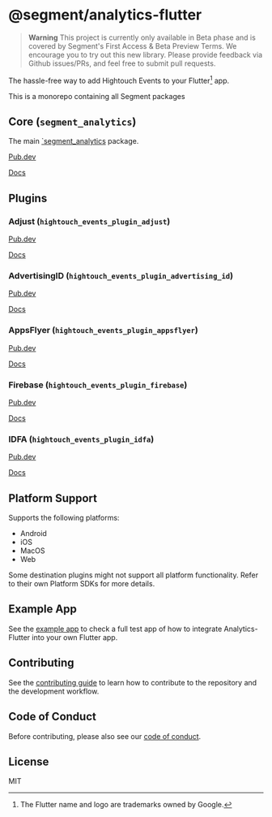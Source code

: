# @segment/analytics-flutter

> **Warning**
> This project is currently only available in Beta phase and is covered by Segment's First Access & Beta Preview Terms. We encourage you to try out this new library. Please provide feedback via Github issues/PRs, and feel free to submit pull requests.

The hassle-free way to add Hightouch Events to your Flutter[^1] app.

This is a monorepo containing all Segment packages

## Core (`segment_analytics`)

The main [`segment_analytics](http://pub.dev/packages/segment_analytics) package.

[Pub.dev](http://pub.dev/packages/segment_analytics)

[Docs](packages/core#readme)

## Plugins

### Adjust (`hightouch_events_plugin_adjust`)

[Pub.dev](http://pub.dev/packages/hightouch_events_plugin_adjust)

[Docs](packages/plugins/plugin_adjust#readme)

### AdvertisingID (`hightouch_events_plugin_advertising_id`)

[Pub.dev](http://pub.dev/packages/hightouch_events_plugin_advertising_id)

[Docs](packages/plugins/plugin_advertising_id#readme)

### AppsFlyer (`hightouch_events_plugin_appsflyer`)

[Pub.dev](http://pub.dev/packages/hightouch_events_plugin_appsflyer)

[Docs](packages/plugins/plugin_appsflyer#readme)

### Firebase (`hightouch_events_plugin_firebase`)

[Pub.dev](http://pub.dev/packages/hightouch_events_plugin_firebase)

[Docs](packages/plugins/plugin_firebase#readme)

### IDFA (`hightouch_events_plugin_idfa`)

[Pub.dev](http://pub.dev/packages/hightouch_events_plugin_idfa)

[Docs](packages/plugins/plugin_idfa#readme)

## Platform Support

Supports the following platforms:

- Android
- iOS
- MacOS
- Web

Some destination plugins might not support all platform functionality. Refer to their own Platform SDKs for more details.

## Example App

See the [example app](./example/README.md) to check a full test app of how to integrate Analytics-Flutter into your own Flutter app.

## Contributing

See the [contributing guide](CONTRIBUTING.md) to learn how to contribute to the repository and the development workflow.

## Code of Conduct

Before contributing, please also see our [code of conduct](CODE_OF_CONDUCT.md).

## License

MIT

[^1]: The Flutter name and logo are trademarks owned by Google.

[circleci-image]: TODO
[circleci-url]: https://app.circleci.com/pipelines/github/segmentio/analytics-flutter
